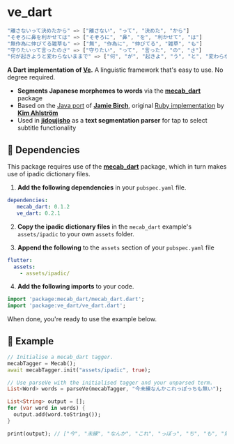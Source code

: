 # ve_dart

```dart
"離さないって決めたから" => ["離さない", "って", "決めた", "から"]
"そぞろに鼻を利かせては" => ["そぞろに", "鼻", "を", "利かせて", "は"]
"無作為に伸びてる雑草も" => ["無", "作為に", "伸びてる", "雑草", "も"]
"守りたいって言ったのさ" => ["守りたい", "って", "言った", "の", "さ"]
"何が起きようと変わらないままで" => ["何", "が", "起きよ", "う", "と", "変わらない", "まま", "で"]
```

<b>A Dart implementation of <a href="https://github.com/Kimtaro/ve">Ve</a>.</b> A linguistic framework that's easy to use. No degree required. 

* **Segments Japanese morphemes to words** via the <b><a href="https://pub.dev/packages/mecab_dart">mecab_dart</b></a> package
* Based on the <a href="https://github.com/Kimtaro/ve/tree/master/java">Java port</a> of <b><a href="https://github.com/shirakaba/">Jamie Birch</a></b>, original <a href="https://github.com/Kimtaro/ve">Ruby implementation</a> by <b><a href="https://github.com/Kimtaro/">Kim Ahlström</b></a>
* Used in <b><a href="https://github.com/lrorpilla/jidoujisho">jidoujisho</b></a> as a **text segmentation parser** for tap to select subtitle functionality

## 🚨 Dependencies
This package requires use of the <b><a href="https://pub.dev/packages/mecab_dart">mecab_dart</b></a> package, which in turn makes use of ipadic dictionary files.

1. **Add the following dependencies** in your `pubspec.yaml` file.

```yaml
dependencies:   
   mecab_dart: 0.1.2
   ve_dart: 0.2.1
```

2. **Copy the ipadic dictionary files** in the `mecab_dart` example's `assets/ipadic` to your own `assets` folder.

3. **Append the following** to the `assets` section of your `pubspec.yaml` file 

```yaml
flutter:
  assets:
    - assets/ipadic/
```

4. **Add the following imports** to your code.
```dart
import 'package:mecab_dart/mecab_dart.dart';
import 'package:ve_dart/ve_dart.dart';
```

When done, you're ready to use the example below.

## 📖 Example
```dart
// Initialise a mecab_dart tagger.
mecabTagger = Mecab();
await mecabTagger.init("assets/ipadic", true);

// Use parseVe with the initialised tagger and your unparsed term.
List<Word> words = parseVe(mecabTagger, "今未練なんかこれっぽっちも無い");

List<String> output = [];
for (var word in words) {
  output.add(word.toString());
}

print(output); // ["今", "未練", "なんか", "これ", "っぽっ", "ち", "も", "無い"]
```
